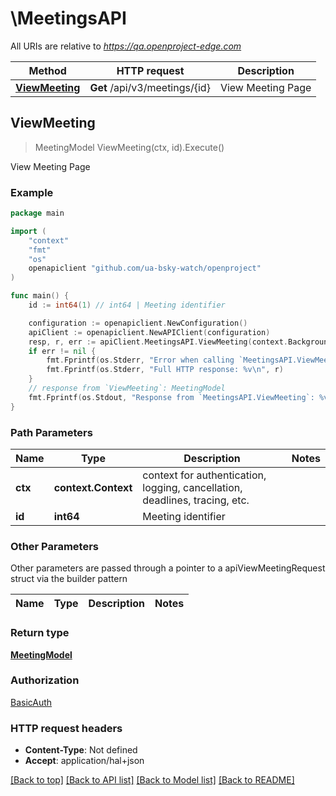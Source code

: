 # \MeetingsAPI

All URIs are relative to *https://qa.openproject-edge.com*

Method | HTTP request | Description
------------- | ------------- | -------------
[**ViewMeeting**](MeetingsAPI.md#ViewMeeting) | **Get** /api/v3/meetings/{id} | View Meeting Page



## ViewMeeting

> MeetingModel ViewMeeting(ctx, id).Execute()

View Meeting Page



### Example

```go
package main

import (
	"context"
	"fmt"
	"os"
	openapiclient "github.com/ua-bsky-watch/openproject"
)

func main() {
	id := int64(1) // int64 | Meeting identifier

	configuration := openapiclient.NewConfiguration()
	apiClient := openapiclient.NewAPIClient(configuration)
	resp, r, err := apiClient.MeetingsAPI.ViewMeeting(context.Background(), id).Execute()
	if err != nil {
		fmt.Fprintf(os.Stderr, "Error when calling `MeetingsAPI.ViewMeeting``: %v\n", err)
		fmt.Fprintf(os.Stderr, "Full HTTP response: %v\n", r)
	}
	// response from `ViewMeeting`: MeetingModel
	fmt.Fprintf(os.Stdout, "Response from `MeetingsAPI.ViewMeeting`: %v\n", resp)
}
```

### Path Parameters


Name | Type | Description  | Notes
------------- | ------------- | ------------- | -------------
**ctx** | **context.Context** | context for authentication, logging, cancellation, deadlines, tracing, etc.
**id** | **int64** | Meeting identifier | 

### Other Parameters

Other parameters are passed through a pointer to a apiViewMeetingRequest struct via the builder pattern


Name | Type | Description  | Notes
------------- | ------------- | ------------- | -------------


### Return type

[**MeetingModel**](MeetingModel.md)

### Authorization

[BasicAuth](../README.md#BasicAuth)

### HTTP request headers

- **Content-Type**: Not defined
- **Accept**: application/hal+json

[[Back to top]](#) [[Back to API list]](../README.md#documentation-for-api-endpoints)
[[Back to Model list]](../README.md#documentation-for-models)
[[Back to README]](../README.md)

